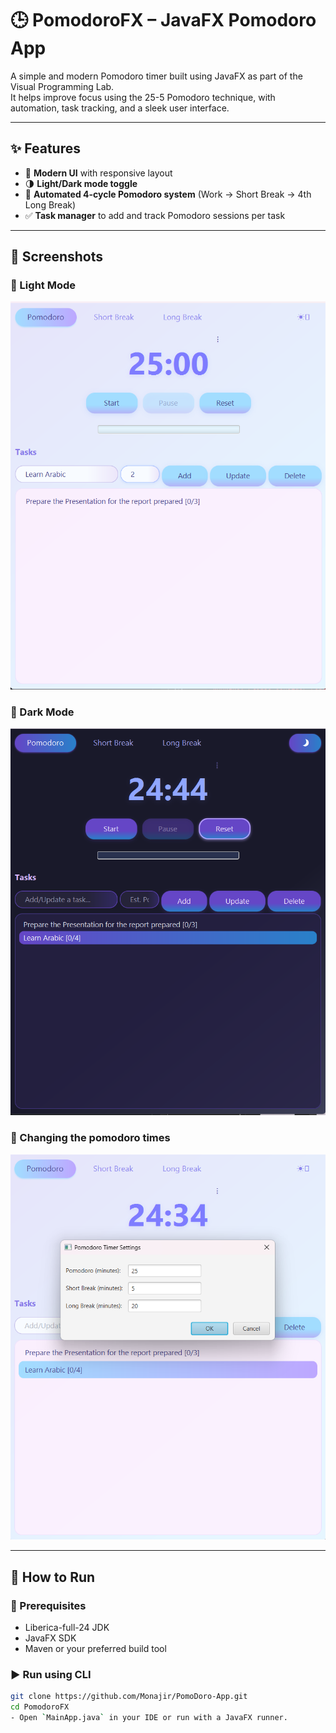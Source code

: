 # 🕒 PomodoroFX – JavaFX Pomodoro App

A simple and modern Pomodoro timer built using JavaFX as part of the Visual Programming Lab.  
It helps improve focus using the 25-5 Pomodoro technique, with automation, task tracking, and a sleek user interface.

---

## ✨ Features

- 🎨 **Modern UI** with responsive layout
- 🌗 **Light/Dark mode toggle**
- 🔄 **Automated 4-cycle Pomodoro system** (Work → Short Break → 4th Long Break)
- ✅ **Task manager** to add and track Pomodoro sessions per task

---

## 📸 Screenshots

### 🔆 Light Mode
![Light Mode](images/1.png)

### 🌙 Dark Mode
![Dark Mode](images/6.png)

### 🧾 Changing the pomodoro times
![Task Tracker](images/5.png)

---

## 🚀 How to Run

### 🔧 Prerequisites
- Liberica-full-24 JDK
- JavaFX SDK
- Maven or your preferred build tool

### ▶️ Run using CLI
```bash
git clone https://github.com/Monajir/PomoDoro-App.git
cd PomodoroFX
- Open `MainApp.java` in your IDE or run with a JavaFX runner.
